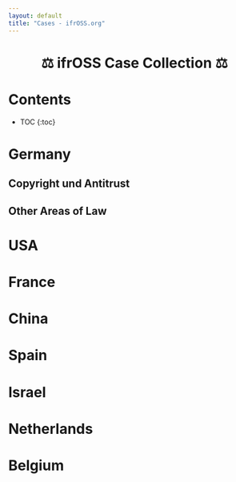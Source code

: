 ```yaml
---
layout: default
title: "Cases - ifrOSS.org"
---
```


<!---

New cases can be added using the following template:

| **Bezeichnung** | - |
|:---:|:---:|
| **Parteien** | - |
| **Thema** | - |
| **Links** | [🇬🇧]() |

Emojis for the links can be copied from https://emojipedia.org

--->

<h1 style="text-align: center;">⚖️ ifrOSS Case Collection ⚖️</h1>
<h1>Contents</h1>

* TOC
{:toc}

# Germany

## Copyright und Antitrust

## Other Areas of Law

# USA

# France

# China

# Spain

# Israel

# Netherlands

# Belgium
